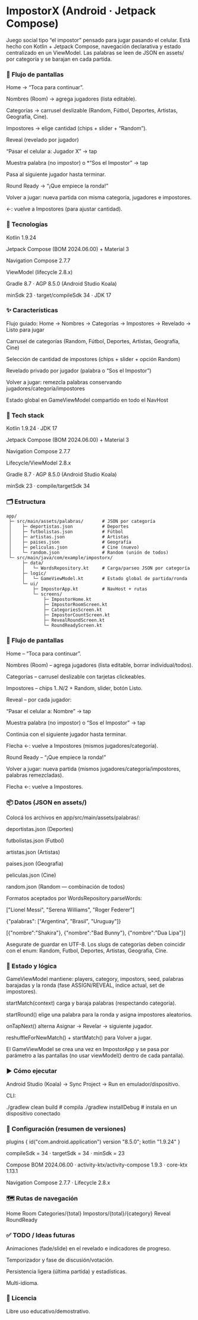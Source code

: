 # ImpostorX (Android · Jetpack Compose)

Juego social tipo “el impostor” pensado para jugar pasando el celular. Está hecho con Kotlin + Jetpack Compose, navegación declarativa y estado centralizado en un ViewModel. Las palabras se leen de JSON en assets/ por categoría y se barajan en cada partida.

### 📱 Flujo de pantallas

Home → “Toca para continuar”.

Nombres (Room) → agrega jugadores (lista editable).

Categorías → carrusel deslizable (Random, Fútbol, Deportes, Artistas, Geografía, Cine).

Impostores → elige cantidad (chips + slider + “Random”).

Reveal (revelado por jugador)

“Pasar el celular a: Jugador X” → tap

Muestra palabra (no impostor) o *“Sos el Impostor” → tap

Pasa al siguiente jugador hasta terminar.

Round Ready → “¡Que empiece la ronda!”

Volver a jugar: nueva partida con misma categoría, jugadores e impostores.

←: vuelve a Impostores (para ajustar cantidad).

### 🧩 Tecnologías

Kotlin 1.9.24

Jetpack Compose (BOM 2024.06.00) + Material 3

Navigation Compose 2.7.7

ViewModel (lifecycle 2.8.x)

Gradle 8.7 · AGP 8.5.0 (Android Studio Koala)

minSdk 23 · target/compileSdk 34 · JDK 17

### ✨ Características

Flujo guiado: Home → Nombres → Categorías → Impostores → Revelado → Listo para jugar

Carrusel de categorías (Random, Fútbol, Deportes, Artistas, Geografía, Cine)

Selección de cantidad de impostores (chips + slider + opción Random)

Revelado privado por jugador (palabra o “Sos el Impostor”)

Volver a jugar: remezcla palabras conservando jugadores/categoría/impostores

Estado global en GameViewModel compartido en todo el NavHost

### 🧱 Tech stack

Kotlin 1.9.24 · JDK 17

Jetpack Compose (BOM 2024.06.00) + Material 3

Navigation Compose 2.7.7

Lifecycle/ViewModel 2.8.x

Gradle 8.7 · AGP 8.5.0 (Android Studio Koala)

minSdk 23 · compile/targetSdk 34

### 🗂️ Estructura
```
app/  
 ├─ src/main/assets/palabras/       # JSON por categoría  
 │    ├─ deportistas.json           # Deportes  
 │    ├─ futbolistas.json           # Fútbol  
 │    ├─ artistas.json              # Artistas  
 │    ├─ paises.json                # Geografía  
 │    ├─ peliculas.json             # Cine (nuevo)  
 │    └─ random.json                # Random (unión de todos)  
 └─ src/main/java/com/example/impostorx/  
      ├─ data/  
      │   └─ WordsRepository.kt     # Carga/parseo JSON por categoría  
      ├─ logic/  
      │   └─ GameViewModel.kt       # Estado global de partida/ronda  
      └─ ui/  
          ├─ ImpostorApp.kt         # NavHost + rutas  
          └─ screens/  
              ├─ ImpostorHome.kt  
              ├─ ImpostorRoomScreen.kt  
              ├─ CategoriesScreen.kt  
              ├─ ImpostorCountScreen.kt  
              ├─ RevealRoundScreen.kt  
              └─ RoundReadyScreen.kt  
```
### 🔀 Flujo de pantallas

Home – “Toca para continuar”.

Nombres (Room) – agrega jugadores (lista editable, borrar individual/todos).

Categorías – carrusel deslizable con tarjetas clickeables.

Impostores – chips 1..N/2 + Random, slider, botón Listo.

Reveal – por cada jugador:

“Pasar el celular a: Nombre” → tap

Muestra palabra (no impostor) o “Sos el Impostor” → tap

Continúa con el siguiente jugador hasta terminar.

Flecha ←: vuelve a Impostores (mismos jugadores/categoría).

Round Ready – “¡Que empiece la ronda!”

Volver a jugar: nueva partida (mismos jugadores/categoría/impostores, palabras remezcladas).

Flecha ←: vuelve a Impostores.

### 📦 Datos (JSON en assets/)

Colocá los archivos en app/src/main/assets/palabras/:

deportistas.json (Deportes)

futbolistas.json (Futbol)

artistas.json (Artistas)

paises.json (Geografia)

peliculas.json (Cine)

random.json (Random — combinación de todos)

Formatos aceptados por WordsRepository.parseWords:

["Lionel Messi", "Serena Williams", "Roger Federer"]

{"palabras": ["Argentina", "Brasil", "Uruguay"]}

[{"nombre":"Shakira"}, {"nombre":"Bad Bunny"}, {"nombre":"Dua Lipa"}]


Asegurate de guardar en UTF-8. Los slugs de categorías deben coincidir con el enum:
Random, Futbol, Deportes, Artistas, Geografia, Cine.

### 🧠 Estado y lógica

GameViewModel mantiene: players, category, impostors, seed, palabras barajadas y la ronda (fase ASSIGN/REVEAL, índice actual, set de impostores).

startMatch(context) carga y baraja palabras (respectando categoría).

startRound() elige una palabra para la ronda y asigna impostores aleatorios.

onTapNext() alterna Asignar → Revelar → siguiente jugador.

reshuffleForNewMatch() + startMatch() para Volver a jugar.

El GameViewModel se crea una vez en ImpostorApp y se pasa por parámetro a las pantallas (no usar viewModel() dentro de cada pantalla).

### ▶️ Cómo ejecutar

Android Studio (Koala) → Sync Project → Run en emulador/dispositivo.

CLI:

./gradlew clean build         # compila
./gradlew installDebug        # instala en un dispositivo conectado

### 🔧 Configuración (resumen de versiones)

plugins { id("com.android.application") version "8.5.0"; kotlin "1.9.24" }

compileSdk = 34 · targetSdk = 34 · minSdk = 23

Compose BOM 2024.06.00 · activity-ktx/activity-compose 1.9.3 · core-ktx 1.13.1

Navigation Compose 2.7.7 · Lifecycle 2.8.x

### 🗺️ Rutas de navegación
Home
Room
Categories/{total}
Impostors/{total}/{category}
Reveal
RoundReady

### ✅ TODO / Ideas futuras

Animaciones (fade/slide) en el revelado e indicadores de progreso.

Temporizador y fase de discusión/votación.

Persistencia ligera (última partida) y estadísticas.

Multi-idioma.

### 📄 Licencia

Libre uso educativo/demostrativo.
